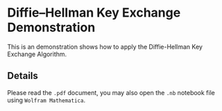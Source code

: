 # Diffie–Hellman Key Exchange Demonstration

This is an demonstration shows how to apply the Diffie-Hellman Key Exchange Algorithm.

## Details

Please read the `.pdf` document, you may also open the `.nb` notebook file using `Wolfram Mathematica`.